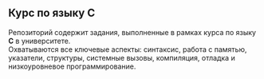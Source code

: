 ## Курс по языку C

Репозиторий содержит задания, выполненные в рамках курса по языку **C** в университете.  
Охватываются все ключевые аспекты: синтаксис, работа с памятью, указатели, структуры, системные вызовы, компиляция, отладка и низкоуровневое программирование.
